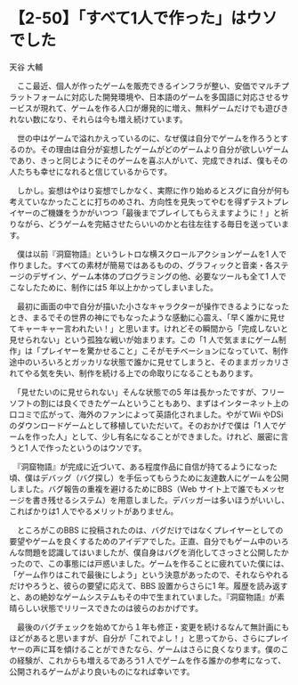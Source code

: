 # 【2-50】「すべて1人で作った」はウソでした

<div class="author">天谷 大輔</div>

　ここ最近、個人が作ったゲームを販売できるインフラが整い、安価でマルチプラットフォームに対応した開発環境や、日本語のゲームを多国語に対応させるサービスが現れて、ゲームを作る人口が爆発的に増え、無料ゲームだけでも遊びきれない数になり、それらは今も増え続けています。

　世の中はゲームで溢れかえっているのに、なぜ僕は自分でゲームを作ろうとするのか。その理由は自分が妄想したゲームがどのゲームより自分が欲しいゲームであり、きっと同じようにそのゲームを喜ぶ人がいて、完成できれば、僕もその人たちも幸せになれると信じているからです。

　しかし。妄想はやはり妄想でしかなく、実際に作り始めるとスグに自分が何も考えていなかったことに打ちのめされ、方向性を見失ってやむを得ずテストプレイヤーのご機嫌をうかがいつつ「最後までプレイしてもらえますように！」と祈りながら、どうゲームを完結させたらいいのかと右往左往する毎日を送っています。

　僕は以前『洞窟物語』というレトロな横スクロールアクションゲームを1 人で作りました。すべての素材が簡易ではあるものの、グラフィックと音楽・各ステージのデザイン、ゲーム本体のプログラミングの他、必要なツールも全て1 人でこなしたために、制作には5 年以上かかってしまいました。

　最初に画面の中で自分が描いた小さなキャラクターが操作できるようになったとき、まるでその世界の神にでもなったような感動に心震え、「早く誰かに見せてキャーキャー言われたい！」と思います。けれどその瞬間から「完成しないと見せられない」という孤独な戦いが始まります。この「1 人で気ままにゲーム制作」は「プレイヤーを驚かせること」こそがモチベーションになっていて、制作途中のいろいろとガッカリな状態で誰かに見せてしまうと、そのままガッカリされてやる気を失い、制作を続ける上での命取りになることもあります。

　「見せたいのに見せられない」そんな状態での5 年は長かったですが、フリーソフトの割には良くできたゲームということもあり、まずはインターネット上の口コミで広がって、海外のファンによって英語化されました。やがてWii やDSi のダウンロードゲームとして移植していただいて。そのおかげで僕は「1 人でゲームを作った人」として、少し有名になることができました。けれど、厳密に言うと1 人で作ったというのはウソです。

　『洞窟物語』が完成に近づいて、ある程度作品に自信が持てるようになった頃、僕はデバッグ（バグ探し）を手伝ってもらうために友達数人にゲームを公開しました。バグ報告の重複を避けるためにBBS（Web サイト上で誰でもメッセージを書き残せるシステム）を用意しました。デバッガーは多いほうがいいし、こればかりは1 人でやるメリットがありません。

　ところがこのBBS に投稿されたのは、バグだけではなくプレイヤーとしての要望やゲームを良くするためのアイデアでした。正直、自分でもゲーム中のいろんな問題を認識してはいましたが、僕自身はバグを消化してさっさと公開したかったので、この事態には戸惑いました。ゲームを作ることに疲れていた僕には、「ゲーム作りはこれで最後にしよう」という決意があったので、それならやれるだけやろうと、彼らの要望に応えて、BBS 設置からさらに1 年。履歴を読み返すと、あの絶妙なゲームシステムもその中で生まれていました。『洞窟物語』が素晴らしい状態でリリースできたのは彼らのおかげです。

　最後のバグチェックを始めてから１年も修正・変更を続けるなんて無計画にもほどがあると思いますが、自分が「これでよし！」と思ってから、さらにプレイヤーの声に耳を傾けることができたなら、ゲームはさらに良くなります。僕のこの経験が、これからも増えるであろう1 人でゲームを作る誰かの参考になって、公開されるゲームがより良いものになれば幸いです。
